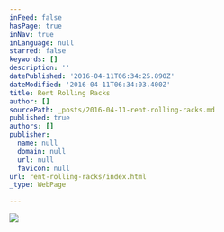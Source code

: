 ```yaml
---
inFeed: false
hasPage: true
inNav: true
inLanguage: null
starred: false
keywords: []
description: ''
datePublished: '2016-04-11T06:34:25.890Z'
dateModified: '2016-04-11T06:34:03.400Z'
title: Rent Rolling Racks
author: []
sourcePath: _posts/2016-04-11-rent-rolling-racks.md
published: true
authors: []
publisher:
  name: null
  domain: null
  url: null
  favicon: null
url: rent-rolling-racks/index.html
_type: WebPage

---
```

![](https://the-grid-user-content.s3-us-west-2.amazonaws.com/e534422b-66a9-42b2-b789-1966b5bad3b0.jpg)